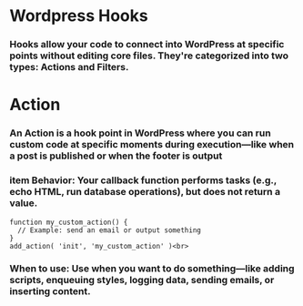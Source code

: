 # Wordpress Hooks
### Hooks allow your code to connect into WordPress at specific points without editing core files. They're categorized into two types: Actions and Filters. 

# Action 
### An Action is a hook point in WordPress where you can run custom code at specific moments during execution—like when a post is published or when the footer is output

### item  Behavior: Your callback function performs tasks (e.g., echo HTML, run database operations), but does not return a value.


```
function my_custom_action() {
  // Example: send an email or output something
}
add_action( 'init', 'my_custom_action' )<br>
```

 ### When to use: Use when you want to do something—like adding scripts, enqueuing styles, logging data, sending emails, or inserting content.
